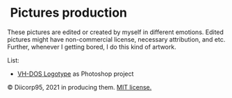 # <img alt="" src="https://win98icons.alexmeub.com/icons/png/camera3-4.png">&nbsp;Pictures production
These pictures are edited or created by myself in different emotions.
Edited pictures might have non-commercial license, necessary attribution, and etc.
Further, whenever I getting bored, I do this kind of artwork.

List:
* [VH-DOS Logotype](https://github.com/Diicorp95/Diicorp95/blob/main/production/pictures/vh-dos-logo.psd) as Photoshop project<!-- .psd -->

:copyright: Diicorp95, 2021 in producing them. [MIT license.](https://diicorp95.mit-license.org)
